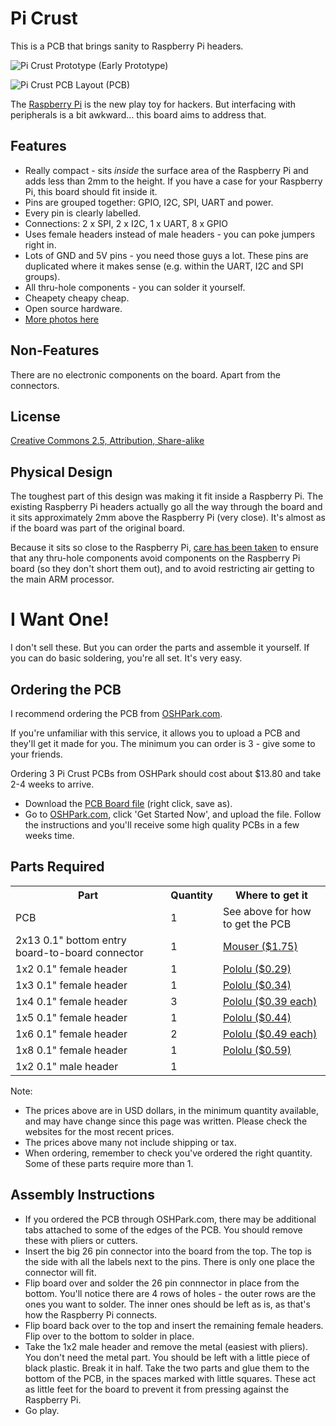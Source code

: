 Pi Crust
========

This is a PCB that brings sanity to Raspberry Pi headers.

![Pi Crust Prototype](https://github.com/joewalnes/pi-crust/raw/master/images/prototype.jpg)
(Early Prototype)

![Pi Crust PCB Layout](https://github.com/joewalnes/pi-crust/raw/master/images/pcb.png)
(PCB)

The [Raspberry Pi](http://www.raspberrypi.org/) is the new play toy for hackers. But interfacing
with peripherals is a bit awkward... this board aims to address that.


Features
--------

*   Really compact - sits *inside* the surface area of the Raspberry Pi and adds less than 2mm to the height. If you have a case for your Raspberry Pi, this board should fit inside it.
*   Pins are grouped together: GPIO, I2C, SPI, UART and power.
*   Every pin is clearly labelled.
*   Connections: 2 x SPI, 2 x I2C, 1 x UART, 8 x GPIO
*   Uses female headers instead of male headers - you can poke jumpers right in.
*   Lots of GND and 5V pins - you need those guys a lot. These pins are duplicated where it makes sense (e.g. within the UART, I2C and SPI groups).
*   All thru-hole components - you can solder it yourself.
*   Cheapety cheapy cheap.
*   Open source hardware.
*   [More photos here](http://todayimade.co/items/joe-walnes-made-a-tiny-breakout-board-for-raspberry-pi)

Non-Features
------------

There are no electronic components on the board. Apart from the connectors.


License
-------

[Creative Commons 2.5, Attribution, Share-alike](http://creativecommons.org/licenses/by-sa/2.5/)


Physical Design
---------------

The toughest part of this design was making it fit inside a Raspberry Pi. The existing Raspberry Pi headers
actually go all the way through the board and it sits approximately 2mm above the Raspberry Pi (very close).
It's almost as if the board was part of the original board.

Because it sits so close to the Raspberry Pi, [care has been taken](https://twitter.com/joewalnes/status/220147308359196672/photo/1)
to ensure that any thru-hole components avoid components on the Raspberry Pi board (so they don't short them out),
and to avoid restricting air getting to the main ARM processor.


I Want One!
===========

I don't sell these. But you can order the parts and assemble it yourself. If you can do basic soldering, you're all set. It's very easy.


Ordering the PCB
----------------

I recommend ordering the PCB from [OSHPark.com](http://oshpark.com).

If you're unfamiliar with this service, it allows you to upload a PCB and they'll get it made for you. The minimum you can order is 3 - give some to your friends.

Ordering 3 Pi Crust PCBs from OSHPark should cost about $13.80 and take 2-4 weeks to arrive.

*   Download the [PCB Board file](https://github.com/joewalnes/pi-crust/raw/master/pi-crust.brd) (right click, save as).
*   Go to [OSHPark.com](http://oshpark.com), click 'Get Started Now', and upload the file. Follow the instructions and you'll receive some high quality PCBs in a few weeks time.


Parts Required
--------------

<table>
  <tr>
    <th>Part</th>
    <th>Quantity</th>
    <th>Where to get it</th>
  </tr>
  <tr>
    <td>PCB</td>
    <td>1</td>
    <td>See above for how to get the PCB</td>
  </tr>
  <tr>
    <td>2x13 0.1" bottom entry board-to-board connector</td>
    <td>1</td>
    <td><a href="http://www.mouser.com/ProductDetail/?qs=sGAEpiMZZMvFp%252byPHbnZYwunzTEjB0Kf">Mouser ($1.75)</a></td>
  </tr>
  <tr>
    <td>1x2 0.1" female header</td>
    <td>1</td>
    <td><a href="http://www.pololu.com/catalog/product/1012">Pololu ($0.29)</a></td>
  </tr>
  <tr>
    <td>1x3 0.1" female header</td>
    <td>1</td>
    <td><a href="http://www.pololu.com/catalog/product/1013">Pololu ($0.34)</a></td>
  </tr>
  <tr>
    <td>1x4 0.1" female header</td>
    <td>3</td>
    <td><a href="http://www.pololu.com/catalog/product/1014">Pololu ($0.39 each)</a></td>
  </tr>
  <tr>
    <td>1x5 0.1" female header</td>
    <td>1</td>
    <td><a href="http://www.pololu.com/catalog/product/1015">Pololu ($0.44)</a></td>
  </tr>
  <tr>
    <td>1x6 0.1" female header</td>
    <td>2</td>
    <td><a href="http://www.pololu.com/catalog/product/1016">Pololu ($0.49 each)</a></td>
  </tr>
  <tr>
    <td>1x8 0.1" female header</td>
    <td>1</td>
    <td><a href="http://www.pololu.com/catalog/product/1018">Pololu ($0.59)</a></td>
  </tr>
  <tr>
    <td>1x2 0.1" male header</td>
    <td>1</td>
    <td><!-- TODO --></td>
  </tr>
</table>

Note:
*   The prices above are in USD dollars, in the minimum quantity available, and may have change since this page was written. Please check the websites for the most recent prices.
*   The prices above many not include shipping or tax.
*   When ordering, remember to check you've ordered the right quantity. Some of these parts require more than 1.


Assembly Instructions
---------------------

*   If you ordered the PCB through OSHPark.com, there may be additional tabs attached to some of the edges of the PCB. You should remove these with pliers or cutters.
*   Insert the big 26 pin connector into the board from the top. The top is the side with all the labels next to the pins. There is only one place the connector will fit.
*   Flip board over and solder the 26 pin connnector in place from the bottom. You'll notice there are 4 rows of holes - the outer rows are the ones you want to solder. The inner ones should be left as is, as that's how the Raspberry Pi connects.
*   Flip board back over to the top and insert the remaining female headers. Flip over to the bottom to solder in place.
*   Take the 1x2 male header and remove the metal (easiest with pliers). You don't need the metal part. You should be left with a little piece of black plastic. Break it in half. Take the two parts and glue them to the bottom of the PCB, in the spaces marked with little squares. These act as little feet for the board to prevent it from pressing against the Raspberry Pi.
*   Go play.


